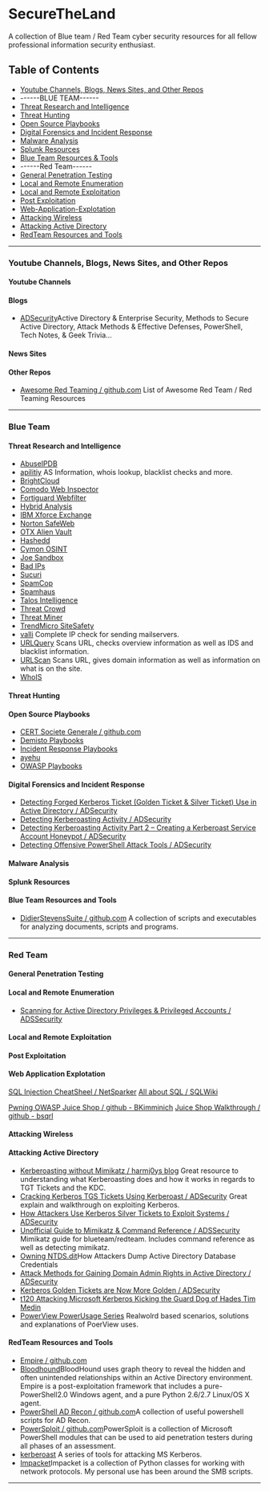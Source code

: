 # SecureTheLand

A collection of Blue team / Red Team cyber security resources for all fellow professional information security enthusiast.



## Table of Contents
* [Youtube Channels, Blogs, News Sites, and Other Repos](#Youtube-Channels,-Blogs,-News-Sites,-and-Other-Repos)
* ------BLUE TEAM------
* [Threat Research and Intelligence](#threat-research-and-intelligence)
* [Threat Hunting](#threat-hunting)
* [Open Source Playbooks](#open-source-playbooks)
* [Digital Forensics and Incident Response](#Digital-Forensics-and-Incident-Response)
* [Malware Analysis](#Malware-Analysis)
* [Splunk Resources](#Splunk-Resources)
* [Blue Team Resources & Tools](#Blue-Team-Resources-and-Tools)
* ------Red Team------
* [General Penetration Testing](#general-penetration-testing)
* [Local and Remote Enumeration](#Local-and-Remote-Enumeration)
* [Local and Remote Exploitation](#Local-and-Remote-Exploitation)
* [Post Exploitation](#Post-Exploitation)
* [Web-Application-Explotation](#Web-Application-Explotation)
* [Attacking Wireless](#Attacking-Wireless)
* [Attacking Active Directory](#Attacking-Active-Directory) 
* [RedTeam Resources and Tools](#RedTeam-Resources-and-Tools)
---

### Youtube Channels, Blogs, News Sites, and Other Repos
#### Youtube Channels
#### Blogs
* [ADSecurity](https://adsecurity.org/)Active Directory & Enterprise Security, Methods to Secure Active Directory, Attack Methods & Effective Defenses, PowerShell, Tech Notes, & Geek Trivia…
#### News Sites
#### Other Repos
* [Awesome Red Teaming / github.com](https://github.com/yeyintminthuhtut/Awesome-Red-Teaming)
List of Awesome Red Team / Red Teaming Resources
---
### Blue Team
#### Threat Research and Intelligence
* [AbuseIPDB](https://www.abuseipdb.com/)
* [apilitiy](https://apility.io/) AS Information, whois lookup, blacklist checks and more.
* [BrightCloud](https://www.brightcloud.com/tools/url-ip-lookup.php)
* [Comodo Web Inspector](http://app.webinspector.com/)
* [Fortiguard Webfilter](https://fortiguard.com/webfilter)
* [Hybrid Analysis](https://www.hybrid-analysis.com/)
* [IBM Xforce Exchange](https://exchange.xforce.ibmcloud.com/)
* [Norton SafeWeb](https://safeweb.norton.com/)
* [OTX Alien Vault](https://www.alienvault.com/open-threat-exchange)
* [Hashedd](https://hashdd.com/)
* [Cymon OSINT](https://cymon.io/)
* [Joe Sandbox](https://www.joesandbox.com/)
* [Bad IPs](https://www.badips.com/)
* [Sucuri](https://sitecheck.sucuri.net/)
* [SpamCop](https://www.spamcop.net/bl.shtml)
* [Spamhaus](https://www.spamhaus.org/lookup/)
* [Talos Intelligence](https://talosintelligence.com/)
* [Threat Crowd](https://www.threatcrowd.org/)
* [Threat Miner](https://www.threatminer.org/)
* [TrendMicro SiteSafety](https://global.sitesafety.trendmicro.com/)
* [valli](http://multirbl.valli.org/) Complete IP check for sending mailservers.
* [URLQuery](http://urlquery.net/) Scans URL, checks overview information as well as IDS and blacklist information.
* [URLScan](https://urlscan.io/) Scans URL, gives domain information as well as information on what is on the site.
* [WhoIS](https://whois.domaintools.com/)

#### Threat Hunting
#### Open Source Playbooks
* [CERT Societe Generale / github.com](https://github.com/certsocietegenerale/IRM)
* [Demisto Playbooks](https://www.demisto.com/resources/)
* [Incident Response Playbooks](https://www.incidentresponse.com/playbooks/)
* [ayehu](https://ayehu.com/cyber-security-incident-response-automation/top-5-cyber-security-incident-response-playbooks/)
* [OWASP Playbooks](https://github.com/OWASP/owasp-summit-2017/tree/master/Working-Sessions/Security-Playbooks)
#### Digital Forensics and Incident Response
* [Detecting Forged Kerberos Ticket (Golden Ticket & Silver Ticket) Use in Active Directory / ADSecurity](https://adsecurity.org/?p=1515)
* [Detecting Kerberoasting Activity / ADSecurity](https://adsecurity.org/?p=3458)
* [Detecting Kerberoasting Activity Part 2 – Creating a Kerberoast Service Account Honeypot / ADSecurity](https://adsecurity.org/?p=3513)
* [Detecting Offensive PowerShell Attack Tools / ADSecurity](https://adsecurity.org/?p=2604)
#### Malware Analysis
#### Splunk Resources
#### Blue Team Resources and Tools
* [DidierStevensSuite / github.com](https://github.com/DidierStevens/DidierStevensSuite)
A collection of scripts and executables for analyzing documents, scripts and programs.
---
### Red Team
#### General Penetration Testing
#### Local and Remote Enumeration
* [Scanning for Active Directory Privileges & Privileged Accounts / ADSSecurity](https://adsecurity.org/?p=3658)
#### Local and Remote Exploitation
#### Post Exploitation
#### Web Application Explotation
[SQL Injection CheatSheel / NetSparker](https://www.netsparker.com/blog/web-security/sql-injection-cheat-sheet/)
[All about SQL / SQLWiki](https://sqlwiki.netspi.com/)

[Pwning OWASP Juice Shop / github - BKimminich](https://github.com/bkimminich/pwning-juice-shop/)
[Juice Shop Walkthrough / github - bsqrl](https://github.com/bsqrl/juice-shop-walkthrough)

#### Attacking Wireless
#### Attacking Active Directory
* [Kerberoasting without Mimikatz / harmj0ys blog](https://www.harmj0y.net/blog/powershell/kerberoasting-without-mimikatz/)
Great resource to understanding what Kerberoasting does and how it works in regards to TGT Tickets and the KDC.
* [Cracking Kerberos TGS Tickets Using Kerberoast / ADSecurity](https://adsecurity.org/?p=2293)
Great explain and walkthrough on exploiting Kerberos.
* [How Attackers Use Kerberos Silver Tickets to Exploit Systems / ADSecurity](https://adsecurity.org/?p=2011)
* [Unofficial Guide to Mimikatz & Command Reference / ADSSecurity](https://adsecurity.org/?page_id=1821)
Mimikatz guide for blueteam/redteam. Includes command reference as well as detecting mimikatz.
* [Owning NTDS.dit](https://adsecurity.org/?p=2398)How Attackers Dump Active Directory Database Credentials
* [Attack Methods for Gaining Domain Admin Rights in Active Directory / ADSecurity](https://adsecurity.org/?p=2362)
* [Kerberos Golden Tickets are Now More Golden / ADSecurity](https://adsecurity.org/?p=1640)
* [t120 Attacking Microsoft Kerberos Kicking the Guard Dog of Hades Tim Medin](https://www.youtube.com/watch?v=PUyhlN-E5MU&index=59&list=PLStO1VqVBvmHev5qaNDl78oSzuHcXDDsk)
* [PowerView PowerUsage Series](http://www.harmj0y.net/blog/powershell/the-powerview-powerusage-series-1/) Realwolrd based scenarios, solutions and explanations of PoerView uses.

#### RedTeam Resources and Tools
* [Empire / github.com](https://github.com/EmpireProject/Empire)
* [Bloodhound](https://github.com/BloodHoundAD/BloodHound)BloodHound uses graph theory to reveal the hidden and often unintended relationships within an Active Directory environment.
Empire is a post-exploitation framework that includes a pure-PowerShell2.0 Windows agent, and a pure Python 2.6/2.7 Linux/OS X agent.
* [PowerShell AD Recon / github.com](https://github.com/PyroTek3/PowerShell-AD-Recon)A collection of useful powershell scripts for AD Recon.
* [PowerSploit / github.com](https://github.com/PowerShellMafia/PowerSploit)PowerSploit is a collection of Microsoft PowerShell modules that can be used to aid penetration testers during all phases of an assessment.
* [kerberoast](https://github.com/nidem/kerberoast) A series of tools for attacking MS Kerberos.
* [Impacket](https://github.com/SecureAuthCorp/impacket)Impacket is a collection of Python classes for working with network protocols. My personal use has been around the SMB scripts.
---

 
